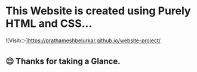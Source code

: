 # This Website is created using Purely HTML and CSS...
  ![Visit👉]https://prathameshbelurkar.github.io/website-project/
## 😉 Thanks for taking a Glance. 

